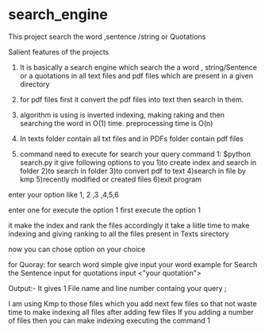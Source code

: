 # search_engine
This project search the word ,sentence /string or Quotations 

Salient features of the projects
1. It is basically a search engine which search the 
 a word , string/Sentence or a quotations in all text files and pdf files
 which are present in a given directory


2. for pdf files first it convert the pdf files into text then search in them.

3. algorithm is using is inverted indexing, making raking and then searching
the word in O(1) time.
preprocessing time is O(n)

4. In texts folder contain all txt files and in PDFs folder contain pdf files

5. command need to execute for search your query
  command 1:   $python search.py
     it give following options to you
1)to create index and search in folder
2)to search in folder
3)to convert pdf to text
4)search in file by kmp
5)recently modified or created files
6)exit program

enter your option like 1, 2 ,3 ,4,5,6


enter one for execute the option 1
first execute the option 1

it make the index and rank the files accordingly
it take a liitle time to make indexing and giving ranking to all the files present in Texts sirectory

now you can chose option on your choice

for Quoray:
for search word simple give input your word example <algorithm>
for Search the Sentence input <your Sentence>
for quotations input <"your quotation">

Output:-
It gives
1 File name and line number containg your query ;

I am using Kmp to those files which you add next few files so that not waste time to
make indexing all files after adding few files
If you adding a number of files then you can make indexing executing the command 1

     



 
